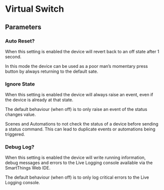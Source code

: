 # Virtual Switch


## Parameters

### Auto Reset?
When this setting is enabled the device will revert back to an off state after 1 second. 

In this mode the device can be used as a poor man’s momentary press button by always returning to the default sate.

### Ignore State
When this setting is enabled the device will always raise an event, even if the device is already at that state.

The default behaviour (when off) is to only raise an event of the status changes value.  

Scenes and Automations to not check the status of a device before sending a status command.  This can lead to duplicate events or automations being triggered.

### Debug Log?
When this setting is enabled the device will write running information, debug messages and errors to the Live Logging console available via the SmartThings Web IDE.

The default behaviour (when off) is to only log critical errors to the Live Logging console.  


